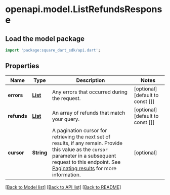 # openapi.model.ListRefundsResponse

## Load the model package
```dart
import 'package:square_dart_sdk/api.dart';
```

## Properties
Name | Type | Description | Notes
------------ | ------------- | ------------- | -------------
**errors** | [**List<Error>**](Error.md) | Any errors that occurred during the request. | [optional] [default to const []]
**refunds** | [**List<Refund>**](Refund.md) | An array of refunds that match your query. | [optional] [default to const []]
**cursor** | **String** | A pagination cursor for retrieving the next set of results, if any remain. Provide this value as the `cursor` parameter in a subsequent request to this endpoint.  See [Paginating results](https://developer.squareup.com/docs/working-with-apis/pagination) for more information. | [optional] 

[[Back to Model list]](../README.md#documentation-for-models) [[Back to API list]](../README.md#documentation-for-api-endpoints) [[Back to README]](../README.md)



